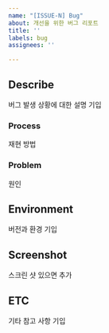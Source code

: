 ```yaml
---
name: "[ISSUE-N] Bug"
about: 개선을 위한 버그 리포트
title: ''
labels: bug
assignees: ''

---
```


## Describe

버그 발생 상황에 대한 설명 기입

### Process

재현 방법

### Problem

원인


## Environment

버전과 환경 기입

## Screenshot

스크린 샷 있으면 추가

## ETC

기타 참고 사항 기입
